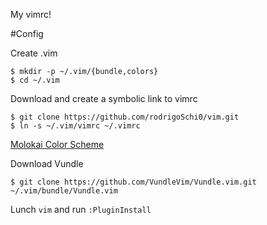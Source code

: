 My vimrc!

#Config

Create .vim
```
$ mkdir -p ~/.vim/{bundle,colors} 
$ cd ~/.vim
```

Download and create a symbolic link to vimrc
```
$ git clone https://github.com/rodrigoSchi0/vim.git
$ ln -s ~/.vim/vimrc ~/.vimrc
```

[Molokai Color Scheme](https://github.com/tomasr/molokai)

Download Vundle
```
$ git clone https://github.com/VundleVim/Vundle.vim.git ~/.vim/bundle/Vundle.vim
```

Lunch `vim` and run `:PluginInstall`
